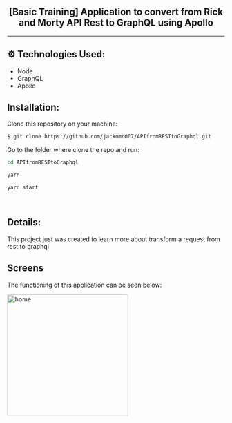 <h2 align="center">[Basic Training] Application to convert from Rick and Morty API Rest to GraphQL using Apollo</h2>

<hr/>

## ⚙️ Technologies Used:
- Node
- GraphQL
- Apollo

## Installation:

Clone this repository on your machine:

```bash
$ git clone https://github.com/jackomo007/APIfromRESTtoGraphql.git
```

Go to the folder where clone the repo and run:

```bash
cd APIfromRESTtoGraphql
```

```bash
yarn
```

```bash
yarn start
```

<br/>

## Details:

This project just was created to learn more about transform a request from rest to graphql
<br/>

## Screens

The functioning of this application can be seen below:

<img alt="home"
    src="https://github.com/jackomo007/APIfromRESTtoGraphql/blob/main/assets/screen.png" width="280px"/>